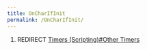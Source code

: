 ```yaml
---
title: OnCharIfInit
permalink: /OnCharIfInit/
---
```


1.  REDIRECT [Timers (Scripting)\#Other Timers](/Timers_(Scripting)#Other_Timers "wikilink")
